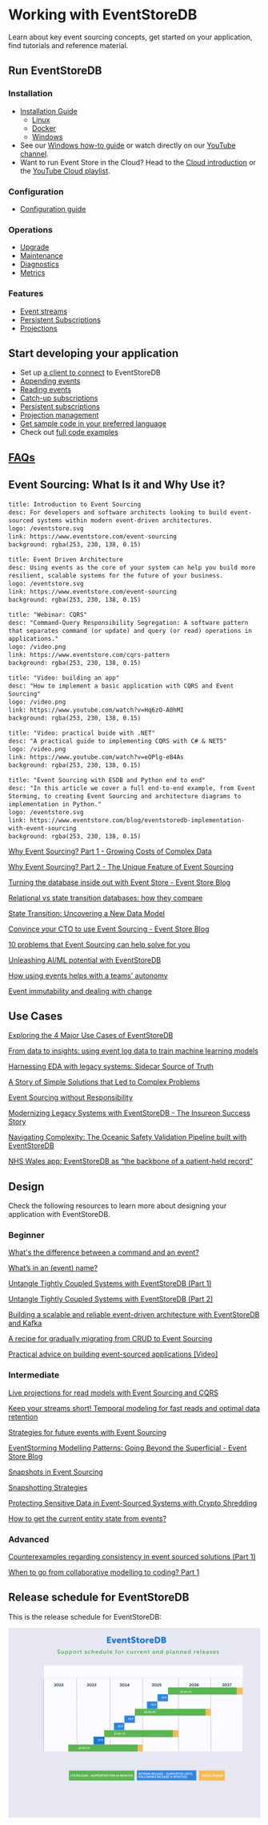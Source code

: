 # Working with EventStoreDB

Learn about key event sourcing concepts, get started on your application, find tutorials and reference material.

## Run EventStoreDB

### Installation

- [Installation Guide](@server/quick-start/installation.md)
  - [Linux](@server/quick-start/installation.md#linux)
  - [Docker](@server/quick-start/installation.md#docker)
  - [Windows](@server/quick-start/installation.md#windows)
- See our [Windows how-to guide](https://www.eventstore.com/blog/getting-started-with-eventstoredb-our-how-to-guide) or watch directly on our [YouTube channel](https://youtu.be/TLnYOQRJdig).
- Want to run Event Store in the Cloud? Head to the [Cloud introduction](cloud/README.md) or the [YouTube Cloud playlist](https://youtube.com/playlist?list=PLWG5TK2D4U_P2G6s2N4LdhTkmv5My96l_). 

### Configuration
- [Configuration guide](@server/configuration/README.md)

### Operations
- [Upgrade](@server/quick-start/upgrade-guide.md)
- [Maintenance](@server/operations/README.md)
- [Diagnostics](@server/diagnostics/README.md)
- [Metrics](@server/diagnostics/metrics.md)

### Features
- [Event streams](@server/features/streams.md)
- [Persistent Subscriptions](@server/features/persistent-subscriptions.md)
- [Projections](@server/features/projections/README.md)

## Start developing your application
- Set up [a client to connect](./clients/grpc/README.md#connecting-to-eventstoredb) to EventStoreDB
- [Appending events](./clients/grpc/appending-events.md)
- [Reading events](./clients/grpc/reading-events.md)
- [Catch-up subscriptions](./clients/grpc/subscriptions.md)
- [Persistent subscriptions](./clients/grpc/persistent-subscriptions.md)
- [Projection management](clients/grpc/projections.md)
- [Get sample code in your preferred language](./clients/grpc/README.md#creating-a-client)
- Check out [full code examples](https://github.com/EventStore/samples)

## [FAQs](https://www.eventstore.com/faq)

## Event Sourcing: What Is it and Why Use it?

<div class="vp-card-container">

```component VPCard
title: Introduction to Event Sourcing
desc: For developers and software architects looking to build event-sourced systems within modern event-driven architectures.
logo: /eventstore.svg
link: https://www.eventstore.com/event-sourcing
background: rgba(253, 230, 138, 0.15)
```

```component VPCard
title: Event Driven Architecture
desc: Using events as the core of your system can help you build more resilient, scalable systems for the future of your business.
logo: /eventstore.svg
link: https://www.eventstore.com/event-sourcing
background: rgba(253, 230, 138, 0.15)
```

```component VPCard
title: "Webinar: CQRS"
desc: "Command-Query Responsibility Segregation: A software pattern that separates command (or update) and query (or read) operations in applications."
logo: /video.png
link: https://www.eventstore.com/cqrs-pattern
background: rgba(253, 230, 138, 0.15)
```

```component VPCard
title: "Video: building an app"
desc: "How to implement a basic application with CQRS and Event Sourcing"
logo: /video.png
link: https://www.youtube.com/watch?v=Hq6zO-A0hMI
background: rgba(253, 230, 138, 0.15)
```

```component VPCard
title: "Video: practical buide with .NET"
desc: "A practical guide to implementing CQRS with C# & NET5"
logo: /video.png
link: https://www.youtube.com/watch?v=eOPlg-eB4As
background: rgba(253, 230, 138, 0.15)
```

```component VPCard
title: "Event Sourcing with ESDB and Python end to end"
desc: "In this article we cover a full end-to-end example, from Event Storming, to creating Event Sourcing and architecture diagrams to implementation in Python."
logo: /eventstore.svg
link: https://www.eventstore.com/blog/eventstoredb-implementation-with-event-sourcing
background: rgba(253, 230, 138, 0.15)
```
</div>


[Why Event Sourcing? Part 1 - Growing Costs of Complex Data](https://www.eventstore.com/blog/why-event-sourcing-part-1-growing-costs-of-complex-data)

[Why Event Sourcing? Part 2 - The Unique Feature of Event Sourcing](https://www.eventstore.com/blog/why-event-sourcing-part-2-the-unique-feature-of-event-sourcing)

[Turning the database inside out with Event Store - Event Store Blog](https://www.eventstore.com/blog/turning-the-database-inside-out)

[Relational vs state transition databases: how they compare](https://www.eventstore.com/blog/relational-vs-event-based-state-transition-databases)

[State Transition: Uncovering a New Data Model](https://www.eventstore.com/blog/state-transition-new-data-model)

[Convince your CTO to use Event Sourcing - Event Store Blog](https://www.eventstore.com/blog/convincing-your-cto)

[10 problems that Event Sourcing can help solve for you](https://www.eventstore.com/blog/10-problems-that-event-sourcing-can-help-solve-for-you)

[Unleashing AI/ML potential with EventStoreDB](https://www.eventstore.com/blog/unleashing-ai/ml-potential-with-eventstoredb)

[How using events helps with a teams' autonomy](https://www.eventstore.com/blog/how-using-events-helps-with-a-teams-autonomy)

[Event immutability and dealing with change](https://www.eventstore.com/blog/event-immutability-and-dealing-with-change)

## Use Cases

[Exploring the 4 Major Use Cases of EventStoreDB](https://www.eventstore.com/blog/4-major-use-cases-esdb)

[From data to insights: using event log data to train machine learning models](https://www.eventstore.com/blog/from-data-to-insights-using-event-log-data-to-train-machine-learning-models)

[Harnessing EDA with legacy systems: Sidecar Source of Truth](https://www.eventstore.com/blog/sidecar-source-of-truth)

[A Story of Simple Solutions that Led to Complex Problems](https://www.eventstore.com/blog/a-story-of-simple-solutions-that-led-to-complex-problems)

[Event Sourcing without Responsibility](https://www.eventstore.com/blog/event-sourcing-without-responsibility)

[Modernizing Legacy Systems with EventStoreDB - The Insureon Success Story](https://www.eventstore.com/blog/modernizing-legacy-systems-with-eventstoredb-the-insureon-success-story)

[Navigating Complexity: The Oceanic Safety Validation Pipeline built with EventStoreDB](https://www.eventstore.com/blog/navigating-complexity-the-oceanic-safety-validation-pipeline-built-with-eventstoredb)

[NHS Wales app: EventStoreDB as “the backbone of a patient-held record”](https://www.eventstore.com/blog/eventstoredb-nhs-wales-app)

## Design

Check the following resources to learn more about designing your application with EventStoreDB.

### Beginner

[What's the difference between a command and an event?](https://www.eventstore.com/blog/whats-the-difference-between-a-command-and-an-event)

[What’s in an (event) name?](https://www.eventstore.com/blog/whats-in-an-event-name)

[Untangle Tightly Coupled Systems with EventStoreDB (Part 1)](https://www.eventstore.com/blog/untangle-tightly-coupled-systems-with-eventstoredb-part-1)

[Untangle Tightly Coupled Systems with EventStoreDB (Part 2)](https://www.eventstore.com/blog/untangle-tightly-coupled-systems-with-eventstoredb-part-2)

[Building a scalable and reliable event-driven architecture with EventStoreDB and Kafka](https://www.eventstore.com/blog/eventstoredb-kafka)

[A recipe for gradually migrating from CRUD to Event Sourcing](https://www.eventstore.com/blog/a-recipe-for-gradually-migrating-from-crud-to-event-sourcing)

[Practical advice on building event-sourced applications [Video]](https://www.youtube.com/watch?v=VeZZ2UZMDYo)

### Intermediate

[Live projections for read models with Event Sourcing and CQRS](https://www.eventstore.com/blog/live-projections-for-read-models-with-event-sourcing-and-cqrs)

[Keep your streams short! Temporal modeling for fast reads and optimal data retention](https://www.eventstore.com/blog/keep-your-streams-short-temporal-modelling-for-fast-reads-and-optimal-data-retention)

[Strategies for future events with Event Sourcing](https://www.eventstore.com/blog/4-strategies-for-future-events-with-event-sourcing)

[EventStorming Modelling Patterns: Going Beyond the Superficial - Event Store Blog](https://www.eventstore.com/blog/event-storming-going-beyond-the-superficial)

[Snapshots in Event Sourcing](https://www.eventstore.com/blog/snapshots-in-event-sourcing)

[Snapshotting Strategies](https://www.eventstore.com/blog/snapshotting-strategies)

[Protecting Sensitive Data in Event-Sourced Systems with Crypto Shredding](https://www.eventstore.com/blog/protecting-sensitive-data-in-event-sourced-systems-with-crypto-shredding-1)

[How to get the current entity state from events?](https://www.eventstore.com/blog/how-to-get-the-current-entity-state-from-events)


### Advanced

[Counterexamples regarding consistency in event sourced solutions (Part 1)](https://www.eventstore.com/blog/counterexamples-regarding-consistency-in-event-sourced-solutions-part-1)

[When to go from collaborative modelling to coding? Part 1](https://www.eventstore.com/blog/when-to-go-from-collaborative-modelling-to-coding-part-1)

## Release schedule for EventStoreDB

This is the release schedule for EventStoreDB:

![Release schedule graph](./images/release-graph.png)
